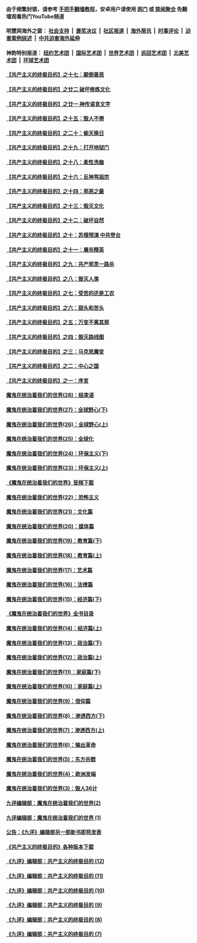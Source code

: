#### 由于频繁封锁，请参考 [手把手翻墙教程](https://github.com/gfw-breaker/guides/wiki/)，安卓用户请使用 [网门](https://github.com/gfw-breaker/bn-android/blob/master/ogate.md?t=05260855) 或 [禁闻聚合](https://github.com/gfw-breaker/bn-android) 免翻墙观看热门YouTube频道 

#### 明慧网海外之窗：&nbsp;[社会支持](140.md?t=05260855) &nbsp;|&nbsp; [褒奖决议](282.md?t=05260855) &nbsp;|&nbsp; [社区报道](91.md?t=05260855) &nbsp;|&nbsp; [海外简讯](245.md?t=05260855) &nbsp;|&nbsp; [时事评论](251.md?t=05260855) &nbsp;|&nbsp; [迫害案例综述](328.md?t=05260855) &nbsp;|&nbsp; [中共迫害海外延伸](236.md?t=05260855) 

#### 神韵特别报道：&nbsp;[纽约艺术团](nf4778.md?t=05260855) &nbsp;|&nbsp; [国际艺术团](nf4780.md?t=05260855) &nbsp;|&nbsp; [世界艺术团](nf5951.md?t=05260855) &nbsp;|&nbsp; [巡回艺术团](nf4779.md?t=05260855) &nbsp;|&nbsp; [北美艺术团](nf1148019.md?t=05260855) &nbsp;|&nbsp; [环球艺术团](nf1299941.md?t=05260855)  

#### [【共产主义的终极目的】之十七：颠倒善恶](../pages/nsc422/n11179782.md?t=05260855) 

#### [【共产主义的终极目的】之廿二 破坏修炼文化](../pages/nsc422/n11245728.md?t=05260855) 

#### [【共产主义的终极目的】之廿一 神传语言文字](../pages/nsc422/n11263265.md?t=05260855) 

#### [【共产主义的终极目的】之十五：毁人不倦](../pages/nsc422/n11166792.md?t=05260855) 

#### [【共产主义的终极目的】之二十：偷天换日](../pages/nsc422/n11238846.md?t=05260855) 

#### [【共产主义的终极目的】之十九：打开地狱门](../pages/nsc422/n11206376.md?t=05260855) 

#### [【共产主义的终极目的】之十八：柔性洗脑](../pages/nsc422/n11199994.md?t=05260855) 

#### [【共产主义的终极目的】之十六：反神骂祖宗](../pages/nsc422/n11166798.md?t=05260855) 

#### [【共产主义的终极目的】之十四：邪恶之最](../pages/nsc422/n11150249.md?t=05260855) 

#### [【共产主义的终极目的】之十三：毁灭文化](../pages/nsc422/n11135227.md?t=05260855) 

#### [【共产主义的终极目的】之十二：破坏自然](../pages/nsc422/n11135214.md?t=05260855) 

#### [【共产主义的终极目的】之十：苏俄预演 中共登台](../pages/nsc422/n11118424.md?t=05260855) 

#### [【共产主义的终极目的】之十一：屠杀精英](../pages/nsc422/n11118442.md?t=05260855) 

#### [【共产主义的终极目的】之九：共产邪灵一路杀](../pages/nsc422/n11114139.md?t=05260855) 

#### [【共产主义的终极目的】之八：毁灭人类](../pages/nsc422/n11108503.md?t=05260855) 

#### [【共产主义的终极目的】之七：受苦的还是工农](../pages/nsc422/n11101809.md?t=05260855) 

#### [【共产主义的终极目的】之六：甜头和苦头](../pages/nsc422/n11096971.md?t=05260855) 

#### [【共产主义的终极目的】之五：万变不离其邪](../pages/nsc422/n11091285.md?t=05260855) 

#### [【共产主义的终极目的】之四：毁灭路线图](../pages/nsc422/n11086284.md?t=05260855) 

#### [【共产主义的终极目的】之三：马克思魔变](../pages/nsc422/n11061941.md?t=05260855) 

#### [【共产主义的终极目的】之二：中心之国](../pages/nsc422/n11047728.md?t=05260855) 

#### [【共产主义的终极目的】之一：序言](../pages/nsc422/n11086077.md?t=05260855) 

#### [魔鬼在统治着我们的世界(28)：结束语](../pages/nsc422/n10936246.md?t=05260855) 

#### [魔鬼在统治着我们的世界(27)：全球野心(下)](../pages/nsc422/n10928319.md?t=05260855) 

#### [魔鬼在统治着我们的世界(26)：全球野心(上)](../pages/nsc422/n10900318.md?t=05260855) 

#### [魔鬼在统治着我们的世界(25)：全球化](../pages/nsc422/n10788205.md?t=05260855) 

#### [魔鬼在统治着我们的世界(24)：环保主义(下)](../pages/nsc422/n10695307.md?t=05260855) 

#### [魔鬼在统治着我们的世界(23)：环保主义(上)](../pages/nsc422/n10688613.md?t=05260855) 

#### [《魔鬼在统治着我们的世界》音频下载](../pages/nsc422/n10635553.md?t=05260855) 

#### [魔鬼在统治着我们的世界(22)：恐怖主义](../pages/nsc422/n10614727.md?t=05260855) 

#### [魔鬼在统治着我们的世界(21)：文化篇](../pages/nsc422/n10597706.md?t=05260855) 

#### [魔鬼在统治着我们的世界(20)：媒体篇](../pages/nsc422/n10586579.md?t=05260855) 

#### [魔鬼在统治着我们的世界(19)：教育篇(下)](../pages/nsc422/n10564808.md?t=05260855) 

#### [魔鬼在统治着我们的世界(18)：教育篇(上)](../pages/nsc422/n10526970.md?t=05260855) 

#### [魔鬼在统治着我们的世界(17)：艺术篇](../pages/nsc422/n10499093.md?t=05260855) 

#### [魔鬼在统治着我们的世界(16)：法律篇](../pages/nsc422/n10485969.md?t=05260855) 

#### [魔鬼在统治着我们的世界(15)：经济篇(下)](../pages/nsc422/n10469975.md?t=05260855) 

#### [《魔鬼在统治着我们的世界》全书目录](../pages/nsc422/n10464261.md?t=05260855) 

#### [魔鬼在统治着我们的世界(14)：经济篇(上)](../pages/nsc422/n10457370.md?t=05260855) 

#### [魔鬼在统治着我们的世界(13)：政治篇(下)](../pages/nsc422/n10448270.md?t=05260855) 

#### [魔鬼在统治着我们的世界(12)：政治篇(上)](../pages/nsc422/n10444576.md?t=05260855) 

#### [魔鬼在统治着我们的世界(11)：家庭篇(下)](../pages/nsc422/n10440961.md?t=05260855) 

#### [魔鬼在统治着我们的世界(10)：家庭篇(上)](../pages/nsc422/n10435448.md?t=05260855) 

#### [魔鬼在统治着我们的世界(9)：信仰篇](../pages/nsc422/n10432159.md?t=05260855) 

#### [魔鬼在统治着我们的世界(8)：渗透西方(下)](../pages/nsc422/n10429603.md?t=05260855) 

#### [魔鬼在统治着我们的世界(7)：渗透西方(上)](../pages/nsc422/n10426013.md?t=05260855) 

#### [魔鬼在统治着我们的世界(6)：输出革命](../pages/nsc422/n10421536.md?t=05260855) 

#### [魔鬼在统治着我们的世界(5)：东方杀戮](../pages/nsc422/n10417707.md?t=05260855) 

#### [魔鬼在统治着我们的世界(4)：欧洲发端](../pages/nsc422/n10414890.md?t=05260855) 

#### [魔鬼在统治着我们的世界(3)：毁人36计](../pages/nsc422/n10411583.md?t=05260855) 

#### [九评编辑部：魔鬼在统治着我们的世界(2)](../pages/nsc422/n10410036.md?t=05260855) 

#### [九评编辑部：魔鬼在统治着我们的世界 (1)](../pages/nsc422/n10406825.md?t=05260855) 

#### [公告：《九评》编辑部另一部新书即将发表](../pages/nsc422/n10405104.md?t=05260855) 

#### [《共产主义的终极目的》各种版本下载](../pages/nsc422/n10022138.md?t=05260855) 

#### [《九评》编辑部：共产主义的终极目的 (12)](../pages/nsc422/n9933272.md?t=05260855) 

#### [《九评》编辑部：共产主义的终极目的 (11)](../pages/nsc422/n9924973.md?t=05260855) 

#### [《九评》编辑部：共产主义的终极目的 (10)](../pages/nsc422/n9920883.md?t=05260855) 

#### [《九评》编辑部：共产主义的终极目的 (9)](../pages/nsc422/n9916363.md?t=05260855) 

#### [《九评》编辑部：共产主义的终极目的 (8)](../pages/nsc422/n9912488.md?t=05260855) 

#### [《九评》编辑部：共产主义的终极目的 (7)](../pages/nsc422/n9901176.md?t=05260855) 


